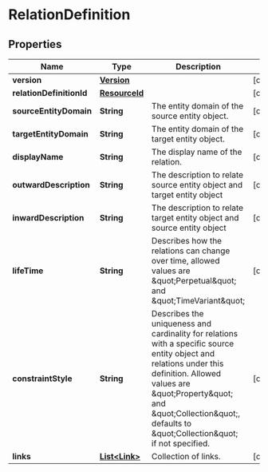 

# RelationDefinition


## Properties

Name | Type | Description | Notes
------------ | ------------- | ------------- | -------------
**version** | [**Version**](Version.md) |  |  [optional]
**relationDefinitionId** | [**ResourceId**](ResourceId.md) |  |  [optional]
**sourceEntityDomain** | **String** | The entity domain of the source entity object. |  [optional]
**targetEntityDomain** | **String** | The entity domain of the target entity object. |  [optional]
**displayName** | **String** | The display name of the relation. |  [optional]
**outwardDescription** | **String** | The description to relate source entity object and target entity object |  [optional]
**inwardDescription** | **String** | The description to relate target entity object and source entity object |  [optional]
**lifeTime** | **String** | Describes how the relations can change over time, allowed values are \&quot;Perpetual\&quot; and \&quot;TimeVariant\&quot; |  [optional]
**constraintStyle** | **String** | Describes the uniqueness and cardinality for relations with a specific source entity object and relations under this definition. Allowed values are \&quot;Property\&quot; and \&quot;Collection\&quot;, defaults to \&quot;Collection\&quot; if not specified. |  [optional]
**links** | [**List&lt;Link&gt;**](Link.md) | Collection of links. |  [optional]



